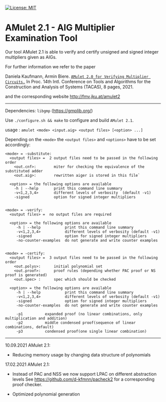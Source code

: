 [![License: MIT](https://img.shields.io/badge/License-MIT-yellow.svg)](https://opensource.org/licenses/MIT)

AMulet 2.1 - AIG Multiplier Examination Tool
================================================================================

Our tool AMulet 2.1 is able to verify and certify unsigned and signed 
integer multipliers given as AIGs.

For further information we refer to the paper

Daniela Kaufmann, Armin Biere. 
 [`AMulet 2.0 for Verifying Multiplier Circuits.`](https://danielakaufmann.at/kaufmannbiere-tacas21/)
In Proc. 14th Intl. Conference on Tools and Algorithms for the Construction and Analysis of Systems (TACAS), 8 pages, 2021.

and the corresponding website http://fmv.jku.at/amulet2  
  
----------------------------------------------------------------  
  
Dependencies: `libgmp` (https://gmplib.org/)

Use `./configure.sh && make` to configure and build `AMulet 2.1`.


usage : `amulet <mode> <input.aig> <output files> [<option> ...]`

Depending on the `<mode>` the `<output files>` and `<options>` have to be set accordingly:


    <mode> = -substitute:
      <output files> =  2 output files need to be passed in the following order 
        <out.cnf>:        miter for checking the equivalence of the substituted adder 
        <out.aig>:        rewritten aiger is stored in this file` 

      <option> = the following options are available 
        -h | --help       print this command line summary 
        -v<1,2,3,4>       different levels of verbosity  (default -v1)
        -signed           option for signed integer multipliers 


    <mode> = -verify:
      <output files> =  no output files are required 
      
      <option> = the following options are available 
         -h | --help           print this command line summary 
         -v<1,2,3,4>           different levels of verbosity (default -v1) 
         -signed               option for signed integer multipliers    
         -no-counter-examples  do not generate and write counter examples
     
     
    <mode> = -certify:
      <output files> =  3 output files need to be passed in the following order
        <out.polys>:      initial polynomial set 
        <out.proof>:      proof rules (depending whether PAC proof or NS proof is generated) 
        <out.spec> :      spec which should be checked 
      
      <option> = the following options are available 
         -h | --help           print this command line summary 
         -v<1,2,3,4>           different levels of verbosity (default -v1) 
         -signed               option for signed integer multipliers 
         -no-counter-examples  do not generate and write counter examples

         -p1          expanded proof (no linear combinations, only multiplication and addition)
         -p2          middle condensed proof(sequence of linear combinations, default)
         -p3          condensed proof(one single linear combination)

--------------------------------------------------
10.09.2021 AMulet 2.1:
  - Reducing memory usage by changing data structure of polynomials

17.02.2021 AMulet 2.1:  
  - Instead of PAC and NSS we now support LPAC on different abstraction levels
    See https://github.com/d-kfmnn/pacheck2 for a corresponding proof checker.
           
  - Optimized polynomial generation 

